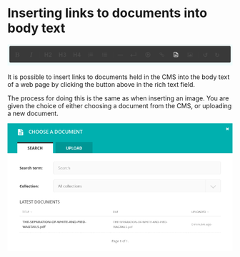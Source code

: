 # Inserting links to documents into body text

![](../../_static/images/screen27_docs_icon.png)

It is possible to insert links to documents held in the CMS into the body text of a web page by clicking the button above in the rich text field.

The process for doing this is the same as when inserting an image. You are given the choice of either choosing a document from the CMS, or uploading a new document.

![](../../_static/images/screen28_docs_form.png)
